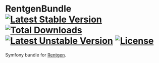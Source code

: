 RentgenBundle[![Latest Stable Version](https://poser.pugx.org/czogori/rentgen-bundle/v/stable)](https://packagist.org/packages/czogori/rentgen-bundle) [![Total Downloads](https://poser.pugx.org/czogori/rentgen-bundle/downloads)](https://packagist.org/packages/czogori/rentgen-bundle) [![Latest Unstable Version](https://poser.pugx.org/czogori/rentgen-bundle/v/unstable)](https://packagist.org/packages/czogori/rentgen-bundle) [![License](https://poser.pugx.org/czogori/rentgen-bundle/license)](https://packagist.org/packages/czogori/rentgen-bundle)
==========
Symfony bundle for [Rentgen](https://github.com/czogori/rentgen).
